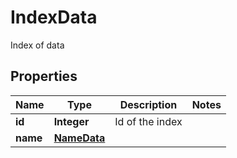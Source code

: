 

# IndexData

Index of data

## Properties

Name | Type | Description | Notes
------------ | ------------- | ------------- | -------------
**id** | **Integer** | Id of the index | 
**name** | [**NameData**](NameData.md) |  | 



